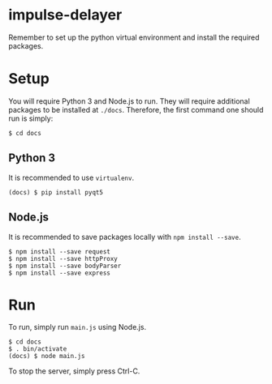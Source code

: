# impulse-delayer

Remember to set up the python virtual environment and install the required packages.

# Setup
You will require Python 3 and Node.js to run.  They will require additional packages to be installed at `./docs`.  Therefore, the first command one should run is simply:

```
$ cd docs
```

## Python 3
It is recommended to use `virtualenv`.
```
(docs) $ pip install pyqt5
```

## Node.js
It is recommended to save packages locally with `npm install --save`.
```
$ npm install --save request
$ npm install --save httpProxy
$ npm install --save bodyParser
$ npm install --save express
```

# Run
To run, simply run `main.js` using Node.js.
```
$ cd docs
$ . bin/activate
(docs) $ node main.js
```
To stop the server, simply press Ctrl-C.